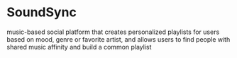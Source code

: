 # SoundSync
music-based social platform that creates personalized playlists for users based on mood, genre or favorite artist, and allows users to find people with shared music affinity and build a common playlist
